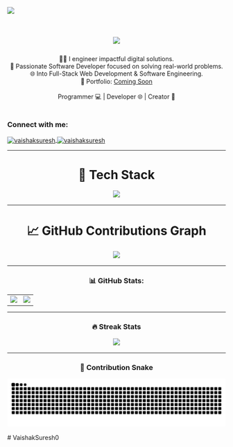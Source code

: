 [![](https://visitcount.itsvg.in/api?id=VaishakSuresh0&icon=0&color=0)](https://visitcount.itsvg.in)

<h1 align="center">
    <img src="https://readme-typing-svg.herokuapp.com/?font=Righteous&size=35&center=true&vCenter=true&width=500&height=70&duration=2000&lines=Hi+There!+👋;+I'm+Vaishak+Suresh!;" />
</h1>

<div align="center"> 
 🧑‍💻 I engineer impactful digital solutions.<br>
 💼 Passionate Software Developer focused on solving real-world problems.<br>
 🌐 Into Full-Stack Web Development & Software Engineering. <br>
 🔗 Portfolio: <a href="#">Coming Soon</a> <br><br>
 Programmer 💻 | Developer 🌐 | Creator 🚀
</div>

<br>

<h3 align="left">Connect with me:</h3>
<p align="left">
  <a href="https://www.linkedin.com/in/vaishak-s28" target="blank">
    <img align="center" src="https://raw.githubusercontent.com/rahuldkjain/github-profile-readme-generator/master/src/images/icons/Social/linked-in-alt.svg" alt="vaishaksuresh" height="30" width="40" />
  </a>
  <a href="https://leetcode.com/u/VaishakSuresh0/" target="blank">
    <img align="center" src="https://raw.githubusercontent.com/rahuldkjain/github-profile-readme-generator/master/src/images/icons/Social/leet-code.svg" alt="vaishaksuresh" height="30" width="40" />
  </a>
</p>

---

<h1 align="center">🧠 Tech Stack</h1>
<div align="center">
<img src="https://skillicons.dev/icons?i=c,cpp,python,java,html,css,js,spring,maven,react,next,tailwind,angular,typescript,flask,nodejs,express,fastapi,mysql,postgres,ubuntu,go,bash,haskell,scala,solidity,docker,kubernetes,nginx,git,githubactions,redis,grafana,ansible" />
</div>

---

<h1 align="center">📈 GitHub Contributions Graph</h1>

<p align="center">
  <a href="https://github.com/VaishakSuresh0">
    <img src="https://github-readme-activity-graph.vercel.app/graph?username=VaishakSuresh0&theme=github-dark" />
  </a>
</p>

---

<h3 align="center">📊 GitHub Stats:</h3>

<table align="center">
  <tr>
    <td>
      <img src="https://github-readme-stats.vercel.app/api?username=VaishakSuresh0&theme=radical&show_icons=true&hide=prs&count_private=true" width="500"/>
    </td>
    <td>
      <img src="https://github-readme-stats.vercel.app/api/top-langs/?username=VaishakSuresh0&layout=compact&theme=radical&hide=php" width="300"/>
    </td>
  </tr>
</table>

---

<h3 align="center">🔥 Streak Stats</h3>
<div align="center">
  <img src="https://github-readme-streak-stats.herokuapp.com/?user=VaishakSuresh0&theme=radical&hide_border=false" />
</div>

---

<h3 align="center">🐍 Contribution Snake</h3>
<p align="center">
  <picture>
    <source media="(prefers-color-scheme: dark)" srcset="https://raw.githubusercontent.com/VaishakSuresh0/VaishakSuresh0/output/github-snake-dark.svg" />
    <source media="(prefers-color-scheme: light)" srcset="https://raw.githubusercontent.com/VaishakSuresh0/VaishakSuresh0/output/github-snake.svg" />
    <img alt="github-snake" src="https://raw.githubusercontent.com/VaishakSuresh0/VaishakSuresh0/output/github-snake.svg" />
  </picture>
</p>
#   V a i s h a k S u r e s h 0 
 
 